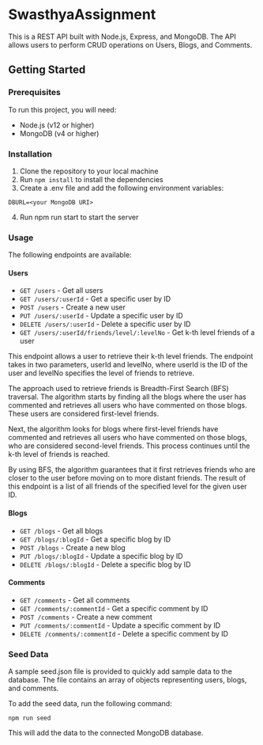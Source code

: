 # SwasthyaAssignment
 
This is a REST API built with Node.js, Express, and MongoDB. The API allows users to perform CRUD operations on Users, Blogs, and Comments.

## Getting Started
### Prerequisites
To run this project, you will need:

- Node.js (v12 or higher)
- MongoDB (v4 or higher)

### Installation

1. Clone the repository to your local machine
2. Run `npm install` to install the dependencies
3. Create a .env file and add the following environment variables:

```
DBURL=<your MongoDB URI>
```

4. Run npm run start to start the server

### Usage
The following endpoints are available:

#### Users

- `GET /users` - Get all users
- `GET /users/:userId` - Get a specific user by ID
- `POST /users` - Create a new user
- `PUT /users/:userId` - Update a specific user by ID
- `DELETE /users/:userId` - Delete a specific user by ID
- `GET /users/:userId/friends/level/:levelNo` - Get k-th level friends of a user

This endpoint allows a user to retrieve their k-th level friends. The endpoint takes in two parameters, userId and levelNo, where userId is the ID of the user and levelNo specifies the level of friends to retrieve.

The approach used to retrieve friends is Breadth-First Search (BFS) traversal. The algorithm starts by finding all the blogs where the user has commented and retrieves all users who have commented on those blogs. These users are considered first-level friends.

Next, the algorithm looks for blogs where first-level friends have commented and retrieves all users who have commented on those blogs, who are considered second-level friends. This process continues until the k-th level of friends is reached.

By using BFS, the algorithm guarantees that it first retrieves friends who are closer to the user before moving on to more distant friends. The result of this endpoint is a list of all friends of the specified level for the given user ID.

#### Blogs
- `GET /blogs` - Get all blogs
- `GET /blogs/:blogId` - Get a specific blog by ID
- `POST /blogs` - Create a new blog
- `PUT /blogs/:blogId` - Update a specific blog by ID
- `DELETE /blogs/:blogId` - Delete a specific blog by ID

#### Comments
- `GET /comments` - Get all comments
- `GET /comments/:commentId` - Get a specific comment by ID
- `POST /comments` - Create a new comment
- `PUT /comments/:commentId` - Update a specific comment by ID
- `DELETE /comments/:commentId` - Delete a specific comment by ID


### Seed Data
A sample seed.json file is provided to quickly add sample data to the database. The file contains an array of objects representing users, blogs, and comments.

To add the seed data, run the following command:

```
npm run seed
```
This will add the data to the connected MongoDB database.
